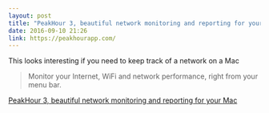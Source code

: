 ```yaml
---
layout: post
title: "PeakHour 3, beautiful network monitoring and reporting for your Mac"
date: 2016-09-10 21:26
link: https://peakhourapp.com/
---
```


This looks interesting if you need to keep track of a network on a Mac
> Monitor your Internet, WiFi and network performance, right from your menu bar.
> 

[PeakHour 3, beautiful network monitoring and reporting for your Mac](https://peakhourapp.com/)
